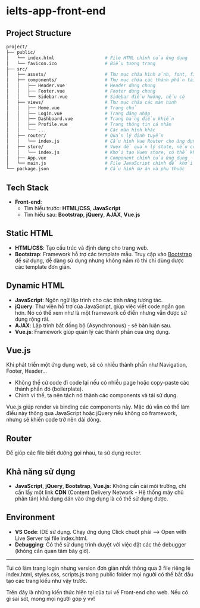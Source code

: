 # ielts-app-front-end

## Project Structure
```bash
project/
├── public/
│   └── index.html                   # File HTML chính của ứng dụng
│   └── favicon.ico                  # Biểu tượng trang
├── src/
│   ├── assets/                      # Thư mục chứa hình ảnh, font, file media
│   ├── components/                  # Thư mục chứa các thành phần tái sử dụng
│   │   ├── Header.vue               # Header dùng chung
│   │   ├── Footer.vue               # Footer dùng chung
│   │   └── Sidebar.vue              # Sidebar điều hướng, nếu có
│   ├── views/                       # Thư mục chứa các màn hình
│   │   ├── Home.vue                 # Trang chủ
│   │   ├── Login.vue                # Trang đăng nhập
│   │   ├── Dashboard.vue            # Trang bảng điều khiển
│   │   ├── Profile.vue              # Trang thông tin cá nhân
│   │   └── ...                      # Các màn hình khác
│   ├── router/                      # Quản lý định tuyến
│   │   └── index.js                 # Cấu hình Vue Router cho ứng dụng
│   ├── store/                       # Vuex để quản lý state, nếu có
│   │   └── index.js                 # Khởi tạo Vuex store, có thể không sử dụng --> Sử dụng khi các thành phần dùng chung chia sẻ tài nguyên phức tạp
│   ├── App.vue                      # Component chính của ứng dụng
│   └── main.js                      # File JavaScript chính để khởi động ứng dụng
└── package.json                     # Cấu hình dự án và phụ thuộc
```

## Tech Stack
- **Front-end**:
  - Tìm hiểu trước: **HTML/CSS**, **JavaScript**
  - Tìm hiểu sau: **Bootstrap**, **jQuery**, **AJAX**, **Vue.js**

## Static HTML
- **HTML/CSS**: Tạo cấu trúc và định dạng cho trang web.
- **Bootstrap**: Framework hỗ trợ các template mẫu. Truy cập vào [Bootstrap](https://getbootstrap.com/) để sử dụng, dễ dàng sử dụng nhưng không nắm rõ thì chỉ dùng được các template đơn giản.

## Dynamic HTML
- **JavaScript**: Ngôn ngữ lập trình cho các tính năng tương tác.
- **jQuery**: Thư viện hỗ trợ của JavaScript, giúp việc viết code ngắn gọn hơn. Nó có thể xem như là một framework cổ điển nhưng vẫn được sử dụng rộng rãi.
- **AJAX**: Lập trình bất đồng bộ (Asynchronous) - sẽ bàn luận sau.
- **Vue.js**: Framework giúp quản lý các thành phần của ứng dụng.

## Vue.js
Khi phát triển một ứng dụng web, sẽ có nhiều thành phần như Navigation, Footer, Header... 
- Không thể cứ code đi code lại nếu có nhiều page hoặc copy-paste các thành phần đó (boilerplate).
- Chính vì thế, ta nên tách nó thành các components và tái sử dụng.

Vue.js giúp render và binding các components này. Mặc dù vẫn có thể làm điều này thông qua JavaScript hoặc jQuery nếu không có framework, nhưng sẽ khiến code trở nên dài dòng.

## Router
Để giúp các file biết đường gọi nhau, ta sử dụng router.

## Khả năng sử dụng
- **JavaScript**, **jQuery**, **Bootstrap**, **Vue.js**: Không cần cài môi trường, chỉ cần lấy một link **CDN** (Content Delivery Network - Hệ thống máy chủ phân tán) khả dụng dán vào ứng dụng là có thể sử dụng được.

## Environment
- **VS Code**: IDE sử dụng. Chạy ứng dụng Click chuột phải --> Open with Live Server tại file index.html.
- **Debugging**: Có thể sử dụng trình duyệt với việc đặt các thẻ debugger (không cần quan tâm bây giờ).

---
Tui có làm trang login nhưng version đơn giản nhất thông qua 3 file riêng lẻ index.html, 
styles.css, scripts.js trong public folder mọi người có thể bắt đầu tạo các trang kiểu như vậy trước.

Trên đây là những kiến thức hiện tại của tui về Front-end cho web. Nếu có gì sai sót, mong mọi người góp ý vv!

